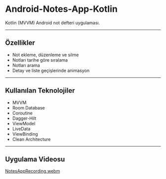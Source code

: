 # Android-Notes-App-Kotlin
Kotlin (MVVM) Android not defteri uygulaması.

---
## Özellikler
* Not ekleme, düzenleme ve silme
* Notları tarihe göre sıralama
* Notları arama
* Detay ve liste geçişlerinde animasyon

---
## Kullanılan Teknolojiler
* MVVM
* Room Database
* Coroutine
* Dagger-Hilt
* ViewModel
* LiveData
* ViewBinding
* Clean Architecture

---
## Uygulama Videosu

[NotesAppRecording.webm](https://github.com/burak2861/Notes-App/assets/131884742/be9f2ed0-6e36-454d-bcf2-684d348aa4d5)

